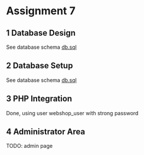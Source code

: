 # Assignment 7
## 1 Database Design
See database schema [db.sql](src/db/db.sql)

## 2 Database Setup
See database schema [db.sql](src/db/db.sql)

## 3 PHP Integration
Done, using user webshop_user with strong password

## 4 Administrator Area
TODO: admin page